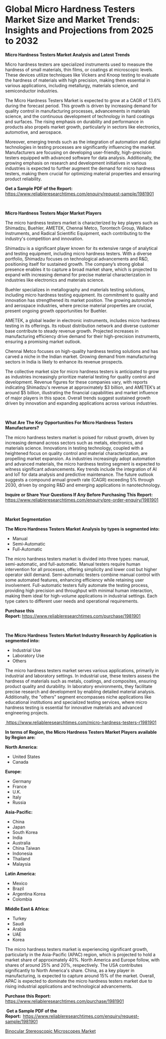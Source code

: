<p><h1>Global Micro Hardness Testers Market Size and Market Trends: Insights and Projections from 2025 to 2032</h1></p><p><strong>Micro Hardness Testers Market Analysis and Latest Trends</strong></p>
<p><p>Micro hardness testers are specialized instruments used to measure the hardness of small materials, thin films, or coatings at microscopic levels. These devices utilize techniques like Vickers and Knoop testing to evaluate the hardness of materials with high precision, making them essential in various applications, including metallurgy, materials science, and semiconductor industries.</p><p>The Micro Hardness Testers Market is expected to grow at a CAGR of 13.6% during the forecast period. This growth is driven by increasing demand for quality control in manufacturing processes, advancements in materials science, and the continuous development of technology in hard coatings and surfaces. The rising emphasis on durability and performance in products also propels market growth, particularly in sectors like electronics, automotive, and aerospace.</p><p>Moreover, emerging trends such as the integration of automation and digital technologies in testing processes are significantly influencing the market. Manufacturers are focusing on developing user-friendly, high-precision testers equipped with advanced software for data analysis. Additionally, the growing emphasis on research and development initiatives in various industries is expected to further augment the demand for micro hardness testers, making them crucial for optimizing material properties and ensuring product reliability.</p></p>
<p><strong>Get a Sample PDF of the Report:&nbsp;</strong> <a href="https://www.reliableresearchtimes.com/enquiry/request-sample/1981901?utm_campaign=1581&utm_medium=2&utm_source=Github&utm_content=ia&utm_term=20022025&utm_id=micro-hardness-testers">https://www.reliableresearchtimes.com/enquiry/request-sample/1981901</a></p>
<p>&nbsp;</p>
<p><strong>Micro Hardness Testers Major Market Players</strong></p>
<p><p>The micro hardness testers market is characterized by key players such as Shimadzu, Buehler, AMETEK, Chennai Metco, Torontech Group, Wallace Instruments, and Radical Scientific Equipment, each contributing to the industry's competition and innovation.</p><p>Shimadzu is a significant player known for its extensive range of analytical and testing equipment, including micro hardness testers. With a diverse portfolio, Shimadzu focuses on technological advancements and R&D, positioning itself for sustained growth. The company’s strong global presence enables it to capture a broad market share, which is projected to expand with increasing demand for precise material characterization in industries like electronics and materials science.</p><p>Buehler specializes in metallography and materials testing solutions, including micro hardness testing equipment. Its commitment to quality and innovation has strengthened its market position. The growing automotive and aerospace industries, where precise material properties are crucial, present ongoing growth opportunities for Buehler.</p><p>AMETEK, a global leader in electronic instruments, includes micro hardness testing in its offerings. Its robust distribution network and diverse customer base contribute to steady revenue growth. Projected increases in manufacturing efficiency drive demand for their high-precision instruments, ensuring a promising market outlook.</p><p>Chennai Metco focuses on high-quality hardness testing solutions and has carved a niche in the Indian market. Growing demand from manufacturing sectors in India is likely to enhance its revenue prospects.</p><p>The collective market size for micro hardness testers is anticipated to grow as industries increasingly prioritize material testing for quality control and development. Revenue figures for these companies vary, with reports indicating Shimadzu's revenue at approximately $3 billion, and AMETEK’s at around $5 billion, illustrating the financial capabilities and market influence of major players in this space. Overall trends suggest sustained growth driven by innovation and expanding applications across various industries.</p></p>
<p>&nbsp;</p>
<p><strong>What Are The Key Opportunities For Micro Hardness Testers Manufacturers?</strong></p>
<p><p>The micro hardness testers market is poised for robust growth, driven by increasing demand across sectors such as metals, electronics, and materials science. Innovations in testing technology, coupled with a heightened focus on quality control and material characterization, are propelling market expansion. As industries increasingly adopt automation and advanced materials, the micro hardness testing segment is expected to witness significant advancements. Key trends include the integration of AI and IoT for data analysis and predictive maintenance. The future outlook suggests a compound annual growth rate (CAGR) exceeding 5% through 2030, driven by ongoing R&D and emerging applications in nanotechnology.</p></p>
<p><strong>Inquire or Share Your Questions If Any Before Purchasing This Report:</strong> <a href="https://www.reliableresearchtimes.com/enquiry/pre-order-enquiry/1981901?utm_campaign=1581&utm_medium=2&utm_source=Github&utm_content=ia&utm_term=20022025&utm_id=micro-hardness-testers">https://www.reliableresearchtimes.com/enquiry/pre-order-enquiry/1981901</a></p>
<p>&nbsp;</p>
<p><strong>Market Segmentation</strong></p>
<p><strong>The Micro Hardness Testers Market Analysis by types is segmented into:</strong></p>
<p><ul><li>Manual</li><li>Semi-Automatic</li><li>Full-Automatic</li></ul></p>
<p><p>The micro hardness testers market is divided into three types: manual, semi-automatic, and full-automatic. Manual testers require human intervention for all processes, offering simplicity and lower cost but higher operator skill demand. Semi-automatic testers combine manual control with some automated features, enhancing efficiency while retaining user involvement. Full-automatic testers fully automate the testing process, providing high precision and throughput with minimal human interaction, making them ideal for high-volume applications in industrial settings. Each type caters to different user needs and operational requirements.</p></p>
<p><strong>Purchase this Report:&nbsp;</strong><a href="https://www.reliableresearchtimes.com/purchase/1981901?utm_campaign=1581&utm_medium=2&utm_source=Github&utm_content=ia&utm_term=20022025&utm_id=micro-hardness-testers">https://www.reliableresearchtimes.com/purchase/1981901</a></p>
<p>&nbsp;</p>
<p><strong>The Micro Hardness Testers Market Industry Research by Application is segmented into:</strong></p>
<p><ul><li>Industrial Use</li><li>Laboratory Use</li><li>Others</li></ul></p>
<p><p>The micro hardness testers market serves various applications, primarily in industrial and laboratory settings. In industrial use, these testers assess the hardness of materials such as metals, coatings, and composites, ensuring product quality and durability. In laboratory environments, they facilitate precise research and development by enabling detailed material analysis. Additionally, the "others" segment encompasses niche applications like educational institutions and specialized testing services, where micro hardness testing is essential for innovative materials and advanced engineering projects.</p></p>
<p><a href="https://www.reliableresearchtimes.com/micro-hardness-testers-r1981901?utm_campaign=1581&utm_medium=2&utm_source=Github&utm_content=ia&utm_term=20022025&utm_id=micro-hardness-testers">&nbsp;https://www.reliableresearchtimes.com/micro-hardness-testers-r1981901</a></p>
<p><strong>In terms of Region, the Micro Hardness Testers Market Players available by Region are:</strong></p>
<p>
    <p> <strong> North America: </strong>
        <ul>
            <li>United States</li>
            <li>Canada</li>
        </ul>
        </p> 
    <p> <strong> Europe: </strong>
        <ul>
            <li>Germany</li>
            <li>France</li>
            <li>U.K.</li>
            <li>Italy</li>
            <li>Russia</li>
        </ul>
        </p> 
    <p> <strong> Asia-Pacific: </strong>
        <ul>
            <li>China</li>
            <li>Japan</li>
            <li>South Korea</li>
            <li>India</li>
            <li>Australia</li>
            <li>China Taiwan</li>
            <li>Indonesia</li>
            <li>Thailand</li>
            <li>Malaysia</li>
        </ul>
        </p> 
    <p> <strong> Latin America: </strong>
        <ul>
            <li>Mexico</li>
            <li>Brazil</li>
            <li>Argentina Korea</li>
            <li>Colombia</li>
        </ul>
        </p> 
    <p> <strong> Middle East & Africa: </strong>
        <ul>
            <li>Turkey</li>
            <li>Saudi</li>
            <li>Arabia</li>
            <li>UAE</li>
            <li>Korea</li>
        </ul>
    </p>
    </p>
<p><p>The micro hardness testers market is experiencing significant growth, particularly in the Asia-Pacific (APAC) region, which is projected to hold a market share of approximately 40%. North America and Europe follow, with shares of around 25% and 20%, respectively. The USA contributes significantly to North America's share. China, as a key player in manufacturing, is expected to capture around 15% of the market. Overall, APAC is expected to dominate the micro hardness testers market due to rising industrial applications and technological advancements.</p></p>
<p><strong>Purchase this Report: </strong><a href="https://www.reliableresearchtimes.com/purchase/1981901?utm_campaign=1581&utm_medium=2&utm_source=Github&utm_content=ia&utm_term=20022025&utm_id=micro-hardness-testers">https://www.reliableresearchtimes.com/purchase/1981901</a></p>
<p>&nbsp;<strong>Get a Sample PDF of the Report:&nbsp;&nbsp;</strong><a href="https://www.reliableresearchtimes.com/enquiry/request-sample/1981901?utm_campaign=1581&utm_medium=2&utm_source=Github&utm_content=ia&utm_term=20022025&utm_id=micro-hardness-testers">https://www.reliableresearchtimes.com/enquiry/request-sample/1981901</a></p>
<p><strong></strong></p>
<p><p><a href="https://github.com/mookiesville/Market-Research-Report-List-1/blob/main/binocular-stereoscopic-microscopes-market.md?utm_campaign=1581&utm_medium=2&utm_source=Github&utm_content=ia&utm_term=20022025&utm_id=micro-hardness-testers">Binocular Stereoscopic Microscopes Market</a></p></p>